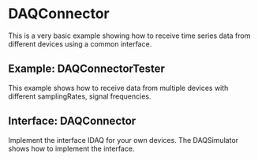 # DAQConnector
 
This is a very basic example showing how to receive time series data from different devices using a common interface.

## Example: DAQConnectorTester
This example shows how to receive data from multiple devices with different samplingRates, signal frequencies.

## Interface: DAQConnector
Implement the interface IDAQ for your own devices. The DAQSimulator shows how to implement the interface.